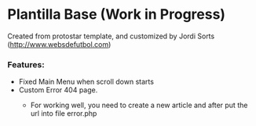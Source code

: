 Plantilla Base (Work in Progress)
=================================

Created from protostar template, and customized by Jordi Sorts (http://www.websdefutbol.com)

<h3>Features:</h3>
<ul>
    <li>Fixed Main Menu when scroll down starts</li>
    <li>Custom Error 404 page.</li>
    <ul>
        <li>For working well, you need to create a new article and after put the url into file error.php</li>
    </ul>
</ul>

